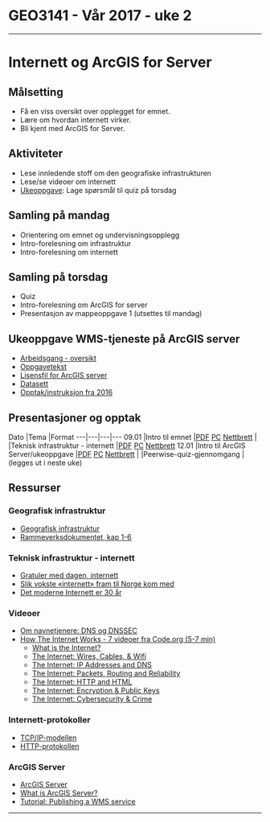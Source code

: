 # GEO3141 - Vår 2017 - uke 2
---
# Internett og ArcGIS for Server

## Målsetting

- Få en viss oversikt over opplegget for emnet.
- Lære om hvordan internett virker.
- Bli kjent med ArcGIS for Server.

## Aktiviteter

- Lese innledende stoff om den geografiske infrastrukturen
- Lese/se videoer om internett
- [Ukeoppgave](ukeoppgave-internett-quiz.html): Lage spørsmål til quiz på torsdag

## Samling på mandag

- Orientering om emnet og undervisningsopplegg
- Intro-forelesning om infrastruktur
- Intro-forelesning om internett

## Samling på torsdag

- Quiz
- Intro-forelesning om ArcGIS for server
- Presentasjon av mappeoppgave 1 (utsettes til mandag)

## Ukeoppgave WMS-tjeneste på ArcGIS server

- [Arbeidsgang - oversikt](docs/intro-WMS-AGS.pdf)
- [Oppgavetekst](docs/ukeoppgave-ArcGISforServer.pdf)
- [Lisensfil for ArcGIS server](docs/ArcGISGISServerAdvanced_ArcGISServer_492508.zip)
- [Datasett](docs/horten-bygning.gdb.zip)
- [Opptak/instruksjon fra 2016](https://screencast.uninett.no/relay/ansatt/sverreshig.no/2016/15.01/2142067/GEO3141_-_Ukeoppgave_WMS_-_demo_-_20160115_135500_39.html)

## Presentasjoner og opptak

Dato |Tema |Format
---|---|---|---
09.01 |Intro til emnet |[PDF](docs/introduksjon-GEO3141.pdf) [PC](https://screencast.uninett.no/relay/ansatt/sverreshig.no/2017/09.01/2509934/GEO3141_-_Intro_til_emnet_-_20170109_100401_39.html) [Nettbrett](https://screencast.uninett.no/relay/ansatt/sverreshig.no/2017/09.01/2509934/GEO3141_-_Intro_til_emnet_-_20170109_100401_36.html)
| |Teknisk infrastruktur - internett |[PDF](docs/teknisk_infrastruktur.pdf) [PC](https://screencast.uninett.no/relay/ansatt/sverreshig.no/2017/09.01/2436600/GEO3141_-_Internett_-_20170109_105928_39.html) [Nettbrett](https://screencast.uninett.no/relay/ansatt/sverreshig.no/2017/09.01/2436600/GEO3141_-_Internett_-_20170109_105928_36.html)
12.01 |Intro til ArcGIS Server/ukeoppgave |[PDF](docs/intro-WMS-AGS.pdf) [PC](https://screencast.uninett.no/relay/ansatt/sverreshig.no/2017/12.01/2580934/GEO3141_ArcGIS_for_server_-_20170112_145704_39.html)  [Nettbrett](https://screencast.uninett.no/relay/ansatt/sverreshig.no/2017/12.01/2580934/GEO3141_ArcGIS_for_server_-_20170112_145704_36.html)
| |Peerwise-quiz-gjennomgang |(legges ut i neste uke)

## Ressurser

### Geografisk infrastruktur

- [Geografisk infrastruktur][1]
- [Rammeverksdokumentet, kap 1-6][2]

### Teknisk infrastruktur - internett

- [Gratuler med dagen, internett](http://www.digi.no/artikler/gratuler-med-dagen-internett/287891)
- [Slik vokste «internett» fram til Norge kom med](http://www.digi.no/artikler/slik-vokste-internett-fram-til-norge-kom-med/366838)
- [Det moderne Internett er 30 år](http://www.digi.no/artikler/det-moderne-internett-er-30-ar/292110)

### Videoer
- [Om navnetjenere: DNS og DNSSEC](https://www.youtube.com/watch?v=Z8SSiVnPIHE)
- [How The Internet Works - 7 videoer fra Code.org (5-7 min)](https://www.youtube.com/playlist?list=PLzdnOPI1iJNfMRZm5DDxco3UdsFegvuB7)
  - [What is the Internet?](https://www.youtube.com/watch?v=Dxcc6ycZ73M&list=PLzdnOPI1iJNfMRZm5DDxco3UdsFegvuB7&index=1)
  - [The Internet: Wires, Cables, & Wifi](https://www.youtube.com/watch?v=ZhEf7e4kopM&list=PLzdnOPI1iJNfMRZm5DDxco3UdsFegvuB7&index=2)
  - [The Internet: IP Addresses and DNS](https://www.youtube.com/watch?v=5o8CwafCxnU&index=3&list=PLzdnOPI1iJNfMRZm5DDxco3UdsFegvuB7)
  - [The Internet: Packets, Routing and Reliability](https://www.youtube.com/watch?v=AYdF7b3nMto&index=4&list=PLzdnOPI1iJNfMRZm5DDxco3UdsFegvuB7)
  - [The Internet: HTTP and HTML](https://www.youtube.com/watch?v=kBXQZMmiA4s&index=5&list=PLzdnOPI1iJNfMRZm5DDxco3UdsFegvuB7)
  - [The Internet: Encryption & Public Keys](https://www.youtube.com/watch?v=ZghMPWGXexs&index=6&list=PLzdnOPI1iJNfMRZm5DDxco3UdsFegvuB7)
  - [The Internet: Cybersecurity & Crime](https://www.youtube.com/watch?v=AuYNXgO_f3Y&index=7&list=PLzdnOPI1iJNfMRZm5DDxco3UdsFegvuB7)

### Internett-protokoller

- [TCP/IP-modellen](http://www.slideshare.net/niket7861/tcpip-21765303)
- [HTTP-protokollen](http://www.slideshare.net/ChuongMai/http-protocol-basic)

### ArcGIS Server

- [ArcGIS Server](http://server.arcgis.com/en/server/)
- [What is ArcGIS Server?](http://server.arcgis.com/en/server/latest/get-started/windows/what-is-arcgis-for-server-.htm)
- [Tutorial: Publishing a WMS service](http://server.arcgis.com/en/server/latest/get-started/windows/tutorial-publishing-a-wms-service.htm)

[1]:https://www.geonorge.no/Geodataarbeid/geografisk-infrastruktur/
[2]:https://www.geonorge.no/globalassets/geonorge2/veiledere/rammeverk2012_11_28.pdf
---
